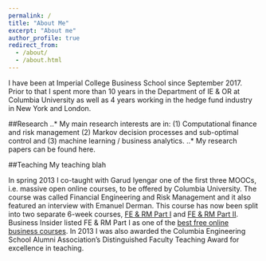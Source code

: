 ```yaml
---
permalink: /
title: "About Me"
excerpt: "About me"
author_profile: true
redirect_from: 
  - /about/
  - /about.html
---
```


I have been at Imperial College Business School since September 2017. Prior to that I spent more than 10 years in the Department of IE & OR at Columbia University as well as 4 years working in the hedge fund industry in New York and London.

##Research
..* My main research interests are in: (1) Computational finance and risk management (2) Markov decision processes and sub-optimal control and (3) machine learning / business analytics.
..* My research papers can be found here.

##Teaching
My teaching blah

In spring 2013 I co-taught with Garud Iyengar one of the first three MOOCs, i.e. massive open online courses, to be offered by Columbia University. The course was called Financial Engineering and Risk Management and it also featured an interview with Emanuel Derman. This course has now been split into two separate 6-week courses, [FE & RM Part I](https://www.coursera.org/course/fe1) and [FE & RM Part II](https://www.coursera.org/course/fe2). Business Insider listed FE & RM Part I as one of the [best free online business courses](http://www.businessinsider.com/best-free-online-business-courses-2013-10?op=1). In 2013 I was also awarded the Columbia Engineering School Alumni Association’s Distinguished Faculty Teaching Award for excellence in teaching.
